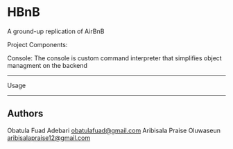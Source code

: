 # HBnB

A ground-up replication of AirBnB

Project Components:

Console: The console is custom command interpreter that simplifies object managment on the backend

------
Usage
______


## Authors

Obatula Fuad Adebari <obatulafuad@gmail.com>
Aribisala Praise Oluwaseun <aribisalapraise12@gmail.com>
